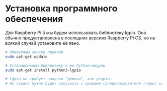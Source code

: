 # Установка программного обеспечения

Для Raspberry Pi 5 мы будем использовать библиотеку lgpio. Она обычно предустановлена в последних версиях Raspberry Pi OS, но на всякий случай установите её явно.

``` Bash
# Обновляем списки пакетов
sudo apt-get update

# Устанавливаем библиотеку и ее Python-модуль
sudo apt-get install python3-lgpio

# lgpio не требует запуска "демона", как pigpio.
# Но скрипт нужно будет запускать с правами суперпользователя (через sudo).```
